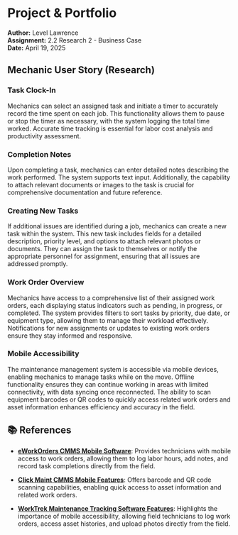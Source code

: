 # Project & Portfolio

**Author:** Level Lawrence  
**Assignment:** 2.2 Research 2 - Business Case  
**Date:** April 19, 2025

## Mechanic User Story (Research)

### Task Clock-In

Mechanics can select an assigned task and initiate a timer to accurately record the time spent on each job. This functionality allows them to pause or stop the timer as necessary, with the system logging the total time worked. Accurate time tracking is essential for labor cost analysis and productivity assessment.

### Completion Notes

Upon completing a task, mechanics can enter detailed notes describing the work performed. The system supports text input. Additionally, the capability to attach relevant documents or images to the task is crucial for comprehensive documentation and future reference.

### Creating New Tasks

If additional issues are identified during a job, mechanics can create a new task within the system. This new task includes fields for a detailed description, priority level, and options to attach relevant photos or documents. They can assign the task to themselves or notify the appropriate personnel for assignment, ensuring that all issues are addressed promptly.

### Work Order Overview

Mechanics have access to a comprehensive list of their assigned work orders, each displaying status indicators such as pending, in progress, or completed. The system provides filters to sort tasks by priority, due date, or equipment type, allowing them to manage their workload effectively. Notifications for new assignments or updates to existing work orders ensure they stay informed and responsive.

### Mobile Accessibility

The maintenance management system is accessible via mobile devices, enabling mechanics to manage tasks while on the move. Offline functionality ensures they can continue working in areas with limited connectivity, with data syncing once reconnected. The ability to scan equipment barcodes or QR codes to quickly access related work orders and asset information enhances efficiency and accuracy in the field.

## 📚 References

- **[eWorkOrders CMMS Mobile Software](https://eworkorders.com/mobile-maintenance-management-software-cmms/?utm_source=chatgpt.com)**: Provides technicians with mobile access to work orders, allowing them to log labor hours, add notes, and record task completions directly from the field.

- **[Click Maint CMMS Mobile Features](https://www.clickmaint.com/blog/cmms-mobile-features?utm_source=chatgpt.com)**: Offers barcode and QR code scanning capabilities, enabling quick access to asset information and related work orders.

- **[WorkTrek Maintenance Tracking Software Features](https://worktrek.com/blog/maintenance-tracking-software-features/?utm_source=chatgpt.com)**: Highlights the importance of mobile accessibility, allowing field technicians to log work orders, access asset histories, and upload photos directly from the field.
